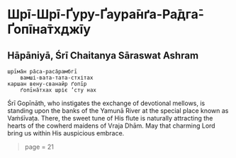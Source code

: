 # Шрī-Шрī-Ґуру-Ґаура̄нґа-Ра̄дга̄-Ґопīна̄тхджīу

## Hāpāniyā, Śrī Chaitanya Sāraswat Ashram

    шрīма̄н ра̄са-раса̄рамбгī
        вамші-вата-тата-стхітах
    каршан вену-сванайр ґопīр
        ґопīна̄тхах шріє ’сту нах

Śrī Gopīnāth, who instigates the exchange of devotional mellows, is standing upon the banks of the Yamunā River at the special place known as Vaṁśīvaṭa. There, the sweet tune of His flute is naturally attracting the hearts of the cowherd maidens of Vraja Dhām. May that charming Lord bring us within His auspicious embrace.


> page = 21
